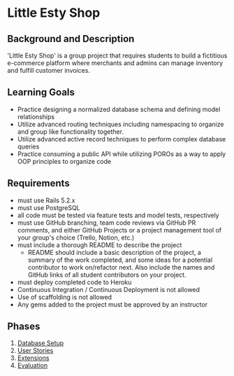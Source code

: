 # Little Esty Shop

## Background and Description

'Little Esty Shop' is a group project that requires students to build a fictitious e-commerce platform where merchants and admins can manage inventory and fulfill customer invoices.

## Learning Goals
- Practice designing a normalized database schema and defining model relationships
- Utilize advanced routing techniques including namespacing to organize and group like functionality together.
- Utilize advanced active record techniques to perform complex database queries
- Practice consuming a public API while utilizing POROs as a way to apply OOP principles to organize code

## Requirements
- must use Rails 5.2.x
- must use PostgreSQL
- all code must be tested via feature tests and model tests, respectively
- must use GitHub branching, team code reviews via GitHub PR comments, and either GitHub Projects or a project management tool of your group's choice (Trello, Notion, etc.)
- must include a thorough README to describe the project
   - README should include a basic description of the project, a summary of the work completed, and some ideas for a potential contributor to work on/refactor next. Also include the names and GitHub links of all student contributors on your project.
- must deploy completed code to Heroku
- Continuous Integration / Continuous Deployment is not allowed
- Use of scaffolding is not allowed
- Any gems added to the project must be approved by an instructor

## Phases

1. [Database Setup](https://github.com/turingschool-examples/little-esty-shop/blob/main/doc/db_setup.md)
1. [User Stories](https://github.com/turingschool-examples/little-esty-shop/blob/main/doc/user_stories.md)
1. [Extensions](https://github.com/turingschool-examples/little-esty-shop/blob/main/doc/extensions.md)
1. [Evaluation](https://github.com/turingschool-examples/little-esty-shop/blob/main/doc/evaluation.md)